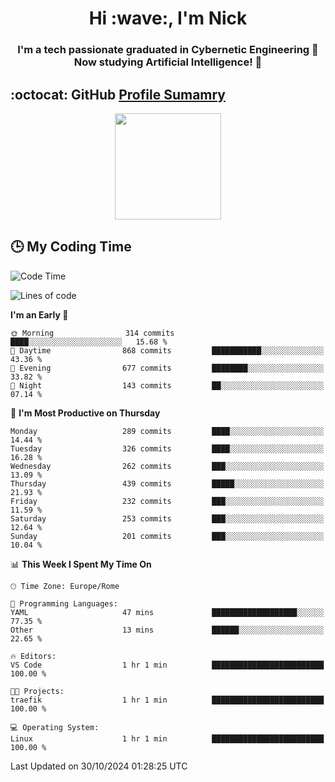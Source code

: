 <h1 align="center">Hi :wave:, I'm Nick</h1>

<h3 align="center">I'm a tech passionate graduated in Cybernetic Engineering 🤖<br>
Now studying Artificial Intelligence! 🧠</h3>


## :octocat: GitHub <a href="https://github.com/vn7n24fzkq/github-profile-summary-cards">Profile Sumamry</a>

<p align="center">
   <img style="height:170px;display:inline-block"  src="http://github-profile-summary-cards.vercel.app/api/cards/profile-details?username=CodeClimberNT&theme=github_dark" />
<!--    <img style="height:170px;display:inline-block"  src="http://github-profile-summary-cards.vercel.app/api/cards/repos-per-language?username=CodeClimberNT&theme=github_dark&exclude=" /> -->
</p>

 ## :clock3: My Coding Time 
 
<!--START_SECTION:waka-->
![Code Time](http://img.shields.io/badge/Code%20Time-373%20hrs%2036%20mins-blue)

![Lines of code](https://img.shields.io/badge/From%20Hello%20World%20I%27ve%20Written-3.2%20million%20lines%20of%20code-blue)

**I'm an Early 🐤** 

```text
🌞 Morning                314 commits         ████░░░░░░░░░░░░░░░░░░░░░   15.68 % 
🌆 Daytime                868 commits         ███████████░░░░░░░░░░░░░░   43.36 % 
🌃 Evening                677 commits         ████████░░░░░░░░░░░░░░░░░   33.82 % 
🌙 Night                  143 commits         ██░░░░░░░░░░░░░░░░░░░░░░░   07.14 % 
```
📅 **I'm Most Productive on Thursday** 

```text
Monday                   289 commits         ████░░░░░░░░░░░░░░░░░░░░░   14.44 % 
Tuesday                  326 commits         ████░░░░░░░░░░░░░░░░░░░░░   16.28 % 
Wednesday                262 commits         ███░░░░░░░░░░░░░░░░░░░░░░   13.09 % 
Thursday                 439 commits         █████░░░░░░░░░░░░░░░░░░░░   21.93 % 
Friday                   232 commits         ███░░░░░░░░░░░░░░░░░░░░░░   11.59 % 
Saturday                 253 commits         ███░░░░░░░░░░░░░░░░░░░░░░   12.64 % 
Sunday                   201 commits         ███░░░░░░░░░░░░░░░░░░░░░░   10.04 % 
```


📊 **This Week I Spent My Time On** 

```text
🕑︎ Time Zone: Europe/Rome

💬 Programming Languages: 
YAML                     47 mins             ███████████████████░░░░░░   77.35 % 
Other                    13 mins             ██████░░░░░░░░░░░░░░░░░░░   22.65 % 

🔥 Editors: 
VS Code                  1 hr 1 min          █████████████████████████   100.00 % 

🐱‍💻 Projects: 
traefik                  1 hr 1 min          █████████████████████████   100.00 % 

💻 Operating System: 
Linux                    1 hr 1 min          █████████████████████████   100.00 % 
```


 Last Updated on 30/10/2024 01:28:25 UTC
<!--END_SECTION:waka-->

